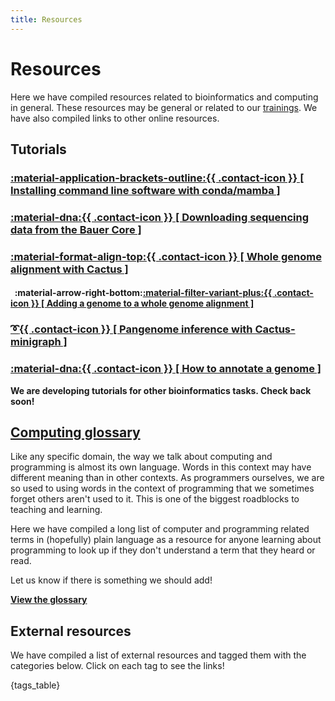 ```yaml
---
title: Resources
---
```


<style>
    h4 {{
        font-weight: normal !important;
    }}
</style>

# Resources

Here we have compiled resources related to bioinformatics and computing in general. These resources may be general or related to our [trainings](../workshops). We have also compiled links to other online resources.

## Tutorials

### [:material-application-brackets-outline:{{ .contact-icon }} [ Installing command line software with conda/mamba ]](Tutorials/installing-command-line-software-conda-mamba.md)
### [:material-dna:{{ .contact-icon }} [ Downloading sequencing data from the Bauer Core ]](Tutorials/how-can-i-download-my-sequencing-data.md)
### [:material-format-align-top:{{ .contact-icon }} [ Whole genome alignment with Cactus ]](Tutorials/whole-genome-alignment-cactus.md)
####  &nbsp;&nbsp;:material-arrow-right-bottom:[:material-filter-variant-plus:{{ .contact-icon }} [ Adding a genome to a whole genome alignment ]](Tutorials/add-to-whole-genome-alignment-cactus.md)
### [:curly_loop:{{ .contact-icon }} [ Pangenome inference with Cactus-minigraph ]](Tutorials/pangenome-cactus-minigraph.md)
### [:material-dna:{{ .contact-icon }} [ How to annotate a genome ]](Tutorials/how-to-annotate-a-genome.md)

**We are developing tutorials for other bioinformatics tasks. Check back soon!**

## [Computing glossary](glossary.md)

Like any specific domain, the way we talk about computing and programming is almost its own language. Words in this context may have different meaning than in other contexts. 
As programmers ourselves, we are so used to using words in the context of programming that we sometimes forget others aren't used to it. This is one of the biggest roadblocks
to teaching and learning.

Here we have compiled a long list of computer and programming related terms in (hopefully) plain language as a resource for anyone learning about programming to look up if they
don't understand a term that they heard or read.

Let us know if there is something we should add!

**[View the glossary](glossary.md)**

<!--

## Bioinformatics glossary

**Click here to go to the full glossary**

## Bioinformatics tools & software for sequence analysis

**Click here to go to the full list**

-->

## External resources

We have compiled a list of external resources and tagged them with the categories below. Click on each tag to see the links!

{tags_table}
